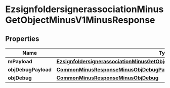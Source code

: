 
# EzsignfoldersignerassociationMinusGetObjectMinusV1MinusResponse

## Properties
Name | Type | Description | Notes
------------ | ------------- | ------------- | -------------
**mPayload** | [**EzsignfoldersignerassociationMinusGetObjectMinusV1MinusResponseMinusMPayload**](EzsignfoldersignerassociationMinusGetObjectMinusV1MinusResponseMinusMPayload.md) |  | 
**objDebugPayload** | [**CommonMinusResponseMinusObjDebugPayload**](CommonMinusResponseMinusObjDebugPayload.md) |  |  [optional]
**objDebug** | [**CommonMinusResponseMinusObjDebug**](CommonMinusResponseMinusObjDebug.md) |  |  [optional]




